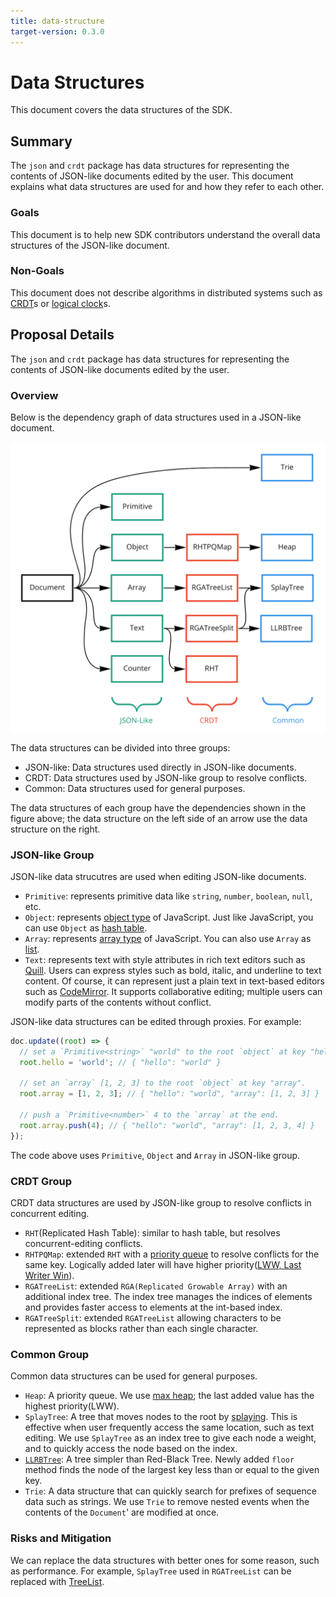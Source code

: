 ```yaml
---
title: data-structure
target-version: 0.3.0
---
```


# Data Structures

This document covers the data structures of the SDK.

## Summary

The `json` and `crdt` package has data structures for representing the contents of JSON-like documents edited by the user.
This document explains what data structures are used for and how they refer to each other.

### Goals

This document is to help new SDK contributors understand the overall data structures of the JSON-like document.

### Non-Goals

This document does not describe algorithms in distributed systems such as [CRDT](https://en.wikipedia.org/wiki/Conflict-free_replicated_data_type)s or [logical clock](https://en.wikipedia.org/wiki/Logical_clock)s.

## Proposal Details

The `json` and `crdt` package has data structures for representing the contents of JSON-like documents edited by the user.

### Overview

Below is the dependency graph of data structures used in a JSON-like document.

![data-structure](./media/data-structure.png)

The data structures can be divided into three groups:

- JSON-like: Data structures used directly in JSON-like documents.
- CRDT: Data structures used by JSON-like group to resolve conflicts.
- Common: Data structures used for general purposes.

The data structures of each group have the dependencies shown in the figure above; the data structure on the left side of an arrow use the data structure on the right.

### JSON-like Group

JSON-like data strucutres are used when editing JSON-like documents.

- `Primitive`: represents primitive data like `string`, `number`, `boolean`, `null`, etc.
- `Object`: represents [object type](https://developer.mozilla.org/en-US/docs/Web/JavaScript/Reference/Global_Objects/Object) of JavaScript. Just like JavaScript, you can use `Object` as [hash table](https://en.wikipedia.org/wiki/Hash_table).
- `Array`: represents [array type](https://developer.mozilla.org/en-US/docs/Web/JavaScript/Reference/Global_Objects/Array) of JavaScript. You can also use `Array` as [list](https://en.wikipedia.org/wiki/List_(abstract_data_type)).
- `Text`: represents text with style attributes in rich text editors such as [Quill](https://github.com/yorkie-team/yorkie-js-sdk/blob/main/examples/quill.html). Users can express styles such as bold, italic, and underline to text content. Of course, it can represent just a plain text in text-based editors such as [CodeMirror](https://github.com/yorkie-team/yorkie-js-sdk/blob/main/examples/index.html). It supports collaborative editing; multiple users can modify parts of the contents without conflict.

JSON-like data structures can be edited through proxies. For example:

```js
doc.update((root) => {
  // set a `Primitive<string>` "world" to the root `object` at key "hello".
  root.hello = 'world'; // { "hello": "world" }

  // set an `array` [1, 2, 3] to the root `object` at key "array".
  root.array = [1, 2, 3]; // { "hello": "world", "array": [1, 2, 3] }

  // push a `Primitive<number>` 4 to the `array` at the end.
  root.array.push(4); // { "hello": "world", "array": [1, 2, 3, 4] }
});
```

The code above uses `Primitive`, `Object` and `Array` in JSON-like group.

### CRDT Group

CRDT data structures are used by JSON-like group to resolve conflicts in concurrent editing.

- `RHT`(Replicated Hash Table): similar to hash table, but resolves concurrent-editing conflicts.
- `RHTPQMap`: extended `RHT` with a [priority queue](https://en.wikipedia.org/wiki/Priority_queue) to resolve conflicts for the same key. Logically added later will have higher priority([LWW, Last Writer Win](https://crdt.tech/glossary)).
- `RGATreeList`: extended `RGA(Replicated Growable Array)` with an additional index tree. The index tree manages the indices of elements and provides faster access to elements at the int-based index.
- `RGATreeSplit`: extended `RGATreeList` allowing characters to be represented as blocks rather than each single character.

### Common Group

Common data structures can be used for general purposes.

- `Heap`: A priority queue. We use [max heap](https://en.wikipedia.org/wiki/Heap_(data_structure)); the last added value has the highest priority(LWW).
- `SplayTree`: A tree that moves nodes to the root by [splaying](https://en.wikipedia.org/wiki/Splay_tree#Splaying). This is effective when user frequently access the same location, such as text editing. We use `SplayTree` as an index tree to give each node a weight, and to quickly access the node based on the index.
- [`LLRBTree`](https://en.wikipedia.org/wiki/Left-leaning_red%E2%80%93black_tree): A tree simpler than Red-Black Tree. Newly added `floor` method finds the node of the largest key less than or equal to the given key.
- `Trie`: A data structure that can quickly search for prefixes of sequence data such as strings. We use `Trie` to remove nested events when the contents of the `Document`' are modified at once.

### Risks and Mitigation

We can replace the data structures with better ones for some reason, such as performance. For example, `SplayTree` used in `RGATreeList` can be replaced with [TreeList](https://commons.apache.org/proper/commons-collections/apidocs/org/apache/commons/collections4/list/TreeList.html).